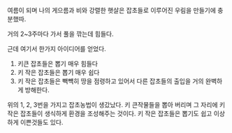 여름이 되며 나의 게으름과 비와 강렬한 햇살은 잡초들로 이루어진 우림을 만들기에 충분했따.

거의 2~3주마다 가서 풀을 깎는데 힘들다.

근데 여기서 한가지 아이디어를 얻었다.

1. 키큰 잡초들은 뽑기 매우 힘들다
2. 키 작은 잡초들은 뽑기 매우 쉽다
3. 키 작은 잡초들은 빽뺵히 땅을 점령하고 있어서 다른 잡초들의 출입을 거의 완벽하게 방해한다.


위의 1, 2, 3번을 가지고 잡초농법이 생갔났다.
키 큰작물들을 뽑아 버리며 그 자리에 키 작은 잡초들이 생식하게 환경을 조성해주는 것이다. 키 작은 잡초들은 뽑기도 쉽고 이상하게 이쁜것들도 있다.